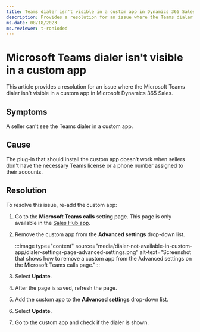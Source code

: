 ```yaml
---
title: Teams dialer isn't visible in a custom app in Dynamics 365 Sales
description: Provides a resolution for an issue where the Teams dialer isn't visible in a custom app in Microsoft Dynamics 365 Sales.
ms.date: 08/18/2023
ms.reviewer: t-ronioded
---
```

# Microsoft Teams dialer isn't visible in a custom app

This article provides a resolution for an issue where the Microsoft Teams dialer isn't visible in a custom app in Microsoft Dynamics 365 Sales.

## Symptoms

A seller can't see the Teams dialer in a custom app.

## Cause

The plug-in that should install the custom app doesn't work when sellers don't have the necessary Teams license or a phone number assigned to their accounts.

## Resolution

To resolve this issue, re-add the custom app:

1. Go to the **Microsoft Teams calls** setting page. This page is only available in the [Sales Hub app](/dynamics365/sales/intro-saleshub).
2. Remove the custom app from the **Advanced settings** drop-down list.

   :::image type="content" source="media/dialer-not-available-in-custom-app/dialer-settings-page-advanced-settings.png" alt-text="Screenshot that shows how to remove a custom app from the Advanced settings on the Microsoft Teams calls page.":::

3. Select **Update**.
4. After the page is saved, refresh the page.
5. Add the custom app to the **Advanced settings** drop-down list.
6. Select **Update**.
7. Go to the custom app and check if the dialer is shown.

